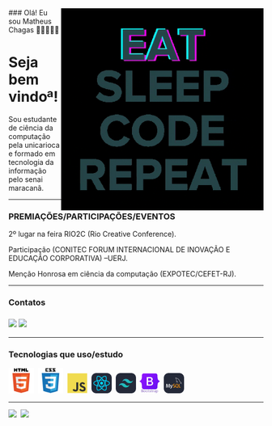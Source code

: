 <img src="Banner.gif" align="right" height="400" width="400">
<div>
  ### Olá! Eu sou Matheus Chagas 👋🏾👨🏾‍🎓
  
  # Seja bem vindoª!
  
  <p>Sou estudante de ciência da computação pela unicarioca e formado em tecnologia da informação pelo senai maracanã.</p>

</div>

---

<h3>PREMIAÇÕES/PARTICIPAÇÕES/EVENTOS</h3>
 <p>2º lugar na feira RIO2C (Rio Creative Conference).</p>
 
 <p>Participação (CONITEC FORUM INTERNACIONAL DE INOVAÇÃO E EDUCAÇÃO CORPORATIVA) –UERJ.</p>

 <p>Menção Honrosa em ciência da computação (EXPOTEC/CEFET-RJ).</p>

---
 <h3>Contatos<h3>
<div>
  <a href="https://www.linkedin.com/in/matheus-chagas-671616164/" target="_blank"><img src="https://img.shields.io/badge/LinkedIn-0077B5?style=for-the-badge&logo=linkedin&logoColor=white"></a>
  <a href="mailto:matheusch7@gmail.com"><img src="https://img.shields.io/badge/Gmail-D14836?style=for-the-badge&logo=gmail&logoColor=white"></a>
</div>

---
<h3>Tecnologias que uso/estudo</h3>
<div>
  <img src="https://github.com/devicons/devicon/blob/master/icons/html5/html5-original-wordmark.svg" title="HTML" alt="HTML" width="50" height="50"/>&nbsp;
  <img src="https://github.com/devicons/devicon/blob/master/icons/css3/css3-original-wordmark.svg" title="CSS3" alt="CSS3" width="50" height="50"/>&nbsp;
  <img src="https://github.com/devicons/devicon/blob/master/icons/javascript/javascript-original.svg" title="JavaScript" alt="JavaScript" width="40" height="40"/>&nbsp;
  <img src="https://github.com/tandpfun/skill-icons/blob/main/icons/React-Dark.svg" title="React" alt="React" width="40" height="40"/>&nbsp;
  <img src="https://github.com/tandpfun/skill-icons/blob/main/icons/TailwindCSS-Dark.svg" title="Tailwindcss" alt="Tailwindcss" width="40" height="40"/>&nbsp;
  <img src="https://github.com/devicons/devicon/blob/master/icons/bootstrap/bootstrap-original-wordmark.svg" title="Bootstrap" alt="Bootstrap" width="40" height="40"/>&nbsp;
  <img src="https://github.com/tandpfun/skill-icons/blob/main/icons/MySQL-Dark.svg" title="MySql" alt="MySql" width="40" height="40"/>&nbsp;
</div>

---
<div align = "left">
  <img height="200em" src="https://github-readme-stats.vercel.app/api/top-langs/?username=MatheusChagas7&show_icons=true&theme=tokyonight&count_private=true"/>&nbsp;
  <img height="200em" src="https://github-readme-stats.vercel.app/api?username=MatheusChagas7&show_icons=true&show_icons=true&theme=tokyonight&count_private=true" />
</div>
